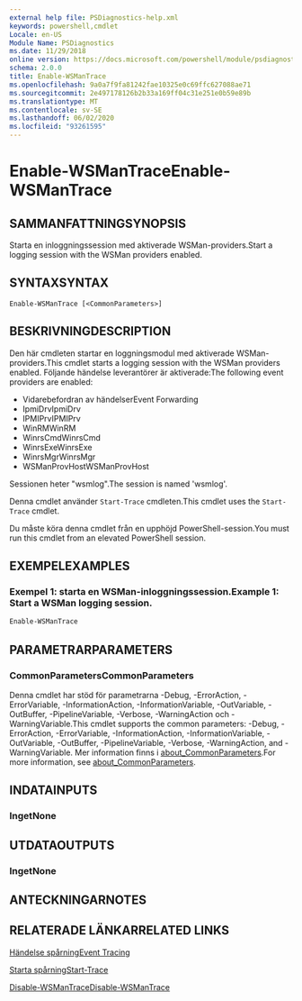 ```yaml
---
external help file: PSDiagnostics-help.xml
keywords: powershell,cmdlet
Locale: en-US
Module Name: PSDiagnostics
ms.date: 11/29/2018
online version: https://docs.microsoft.com/powershell/module/psdiagnostics/enable-wsmantrace?view=powershell-7.1&WT.mc_id=ps-gethelp
schema: 2.0.0
title: Enable-WSManTrace
ms.openlocfilehash: 9a0a7f9fa81242fae10325e0c69ffc627088ae71
ms.sourcegitcommit: 2e497178126b2b33a169ff04c31e251e0b59e89b
ms.translationtype: MT
ms.contentlocale: sv-SE
ms.lasthandoff: 06/02/2020
ms.locfileid: "93261595"
---
```

# <span data-ttu-id="aec71-103">Enable-WSManTrace</span><span class="sxs-lookup"><span data-stu-id="aec71-103">Enable-WSManTrace</span></span>

## <span data-ttu-id="aec71-104">SAMMANFATTNING</span><span class="sxs-lookup"><span data-stu-id="aec71-104">SYNOPSIS</span></span>
<span data-ttu-id="aec71-105">Starta en inloggningssession med aktiverade WSMan-providers.</span><span class="sxs-lookup"><span data-stu-id="aec71-105">Start a logging session with the WSMan providers enabled.</span></span>

## <span data-ttu-id="aec71-106">SYNTAX</span><span class="sxs-lookup"><span data-stu-id="aec71-106">SYNTAX</span></span>

```
Enable-WSManTrace [<CommonParameters>]
```

## <span data-ttu-id="aec71-107">BESKRIVNING</span><span class="sxs-lookup"><span data-stu-id="aec71-107">DESCRIPTION</span></span>
<span data-ttu-id="aec71-108">Den här cmdleten startar en loggningsmodul med aktiverade WSMan-providers.</span><span class="sxs-lookup"><span data-stu-id="aec71-108">This cmdlet starts a logging session with the WSMan providers enabled.</span></span> <span data-ttu-id="aec71-109">Följande händelse leverantörer är aktiverade:</span><span class="sxs-lookup"><span data-stu-id="aec71-109">The following event providers are enabled:</span></span>

- <span data-ttu-id="aec71-110">Vidarebefordran av händelser</span><span class="sxs-lookup"><span data-stu-id="aec71-110">Event Forwarding</span></span>
- <span data-ttu-id="aec71-111">IpmiDrv</span><span class="sxs-lookup"><span data-stu-id="aec71-111">IpmiDrv</span></span>
- <span data-ttu-id="aec71-112">IPMIPrv</span><span class="sxs-lookup"><span data-stu-id="aec71-112">IPMIPrv</span></span>
- <span data-ttu-id="aec71-113">WinRM</span><span class="sxs-lookup"><span data-stu-id="aec71-113">WinRM</span></span>
- <span data-ttu-id="aec71-114">WinrsCmd</span><span class="sxs-lookup"><span data-stu-id="aec71-114">WinrsCmd</span></span>
- <span data-ttu-id="aec71-115">WinrsExe</span><span class="sxs-lookup"><span data-stu-id="aec71-115">WinrsExe</span></span>
- <span data-ttu-id="aec71-116">WinrsMgr</span><span class="sxs-lookup"><span data-stu-id="aec71-116">WinrsMgr</span></span>
- <span data-ttu-id="aec71-117">WSManProvHost</span><span class="sxs-lookup"><span data-stu-id="aec71-117">WSManProvHost</span></span>

<span data-ttu-id="aec71-118">Sessionen heter "wsmlog".</span><span class="sxs-lookup"><span data-stu-id="aec71-118">The session is named 'wsmlog'.</span></span>

<span data-ttu-id="aec71-119">Denna cmdlet använder `Start-Trace` cmdleten.</span><span class="sxs-lookup"><span data-stu-id="aec71-119">This cmdlet uses the `Start-Trace` cmdlet.</span></span>

<span data-ttu-id="aec71-120">Du måste köra denna cmdlet från en upphöjd PowerShell-session.</span><span class="sxs-lookup"><span data-stu-id="aec71-120">You must run this cmdlet from an elevated PowerShell session.</span></span>

## <span data-ttu-id="aec71-121">EXEMPEL</span><span class="sxs-lookup"><span data-stu-id="aec71-121">EXAMPLES</span></span>

### <span data-ttu-id="aec71-122">Exempel 1: starta en WSMan-inloggningssession.</span><span class="sxs-lookup"><span data-stu-id="aec71-122">Example 1: Start a WSMan logging session.</span></span>

```powershell
Enable-WSManTrace
```

## <span data-ttu-id="aec71-123">PARAMETRAR</span><span class="sxs-lookup"><span data-stu-id="aec71-123">PARAMETERS</span></span>

### <span data-ttu-id="aec71-124">CommonParameters</span><span class="sxs-lookup"><span data-stu-id="aec71-124">CommonParameters</span></span>

<span data-ttu-id="aec71-125">Denna cmdlet har stöd för parametrarna -Debug, -ErrorAction, -ErrorVariable, -InformationAction, -InformationVariable, -OutVariable, -OutBuffer, -PipelineVariable, -Verbose, -WarningAction och -WarningVariable.</span><span class="sxs-lookup"><span data-stu-id="aec71-125">This cmdlet supports the common parameters: -Debug, -ErrorAction, -ErrorVariable, -InformationAction, -InformationVariable, -OutVariable, -OutBuffer, -PipelineVariable, -Verbose, -WarningAction, and -WarningVariable.</span></span> <span data-ttu-id="aec71-126">Mer information finns i [about_CommonParameters](https://go.microsoft.com/fwlink/?LinkID=113216).</span><span class="sxs-lookup"><span data-stu-id="aec71-126">For more information, see [about_CommonParameters](https://go.microsoft.com/fwlink/?LinkID=113216).</span></span>

## <span data-ttu-id="aec71-127">INDATA</span><span class="sxs-lookup"><span data-stu-id="aec71-127">INPUTS</span></span>

### <span data-ttu-id="aec71-128">Inget</span><span class="sxs-lookup"><span data-stu-id="aec71-128">None</span></span>

## <span data-ttu-id="aec71-129">UTDATA</span><span class="sxs-lookup"><span data-stu-id="aec71-129">OUTPUTS</span></span>

### <span data-ttu-id="aec71-130">Inget</span><span class="sxs-lookup"><span data-stu-id="aec71-130">None</span></span>

## <span data-ttu-id="aec71-131">ANTECKNINGAR</span><span class="sxs-lookup"><span data-stu-id="aec71-131">NOTES</span></span>

## <span data-ttu-id="aec71-132">RELATERADE LÄNKAR</span><span class="sxs-lookup"><span data-stu-id="aec71-132">RELATED LINKS</span></span>

[<span data-ttu-id="aec71-133">Händelse spårning</span><span class="sxs-lookup"><span data-stu-id="aec71-133">Event Tracing</span></span>](/windows/desktop/ETW/event-tracing-portal)

[<span data-ttu-id="aec71-134">Starta spårning</span><span class="sxs-lookup"><span data-stu-id="aec71-134">Start-Trace</span></span>](start-trace.md)

[<span data-ttu-id="aec71-135">Disable-WSManTrace</span><span class="sxs-lookup"><span data-stu-id="aec71-135">Disable-WSManTrace</span></span>](Disable-WSManTrace.md)

